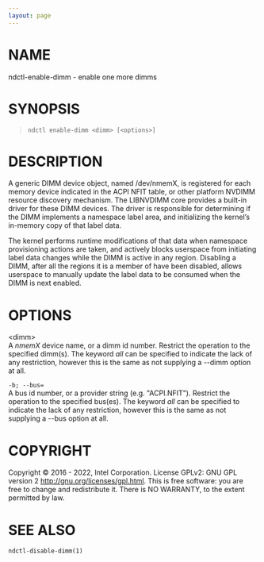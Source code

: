 ```yaml
---
layout: page
---
```


# NAME

ndctl-enable-dimm - enable one more dimms

# SYNOPSIS

>     ndctl enable-dimm <dimm> [<options>]

# DESCRIPTION

A generic DIMM device object, named /dev/nmemX, is registered for each
memory device indicated in the ACPI NFIT table, or other platform NVDIMM
resource discovery mechanism. The LIBNVDIMM core provides a built-in
driver for these DIMM devices. The driver is responsible for determining
if the DIMM implements a namespace label area, and initializing the
kernel’s in-memory copy of that label data.

The kernel performs runtime modifications of that data when namespace
provisioning actions are taken, and actively blocks userspace from
initiating label data changes while the DIMM is active in any region.
Disabling a DIMM, after all the regions it is a member of have been
disabled, allows userspace to manually update the label data to be
consumed when the DIMM is next enabled.

# OPTIONS

\<dimm\>  
A *nmemX* device name, or a dimm id number. Restrict the operation to
the specified dimm(s). The keyword *all* can be specified to indicate
the lack of any restriction, however this is the same as not supplying a
--dimm option at all.

`-b; --bus=`  
A bus id number, or a provider string (e.g. "ACPI.NFIT"). Restrict the
operation to the specified bus(es). The keyword *all* can be specified
to indicate the lack of any restriction, however this is the same as not
supplying a --bus option at all.

# COPYRIGHT

Copyright © 2016 - 2022, Intel Corporation. License GPLv2: GNU GPL
version 2 <http://gnu.org/licenses/gpl.html>. This is free software: you
are free to change and redistribute it. There is NO WARRANTY, to the
extent permitted by law.

# SEE ALSO

`ndctl-disable-dimm(1)`
